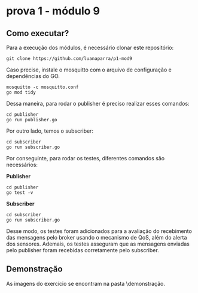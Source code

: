 # prova 1 - módulo 9

## Como executar?
Para a execução dos módulos, é necessário clonar este repositório:

```
git clone https://github.com/luanaparra/p1-mod9
```

Caso precise, instale o mosquitto com o arquivo de configuração e dependências do GO.

```
mosquitto -c mosquitto.conf
go mod tidy
```

Dessa maneira, para rodar o publisher é preciso realizar esses comandos:

```
cd publisher
go run publisher.go
```

Por outro lado, temos o subscriber:

```
cd subscriber
go run subscriber.go
```

Por conseguinte, para rodar os testes, diferentes comandos são necessários:

**Publisher**
```
cd publisher
go test -v
```

**Subscriber**
```
cd subscriber
go run subscriber.go
```

Desse modo, os testes foram adicionados para a avaliação do recebimento das mensagens pelo broker usando o mecanismo de QoS, além do alerta dos sensores. Ademais, os testes asseguram que as mensagens enviadas pelo publisher foram recebidas corretamente pelo subscriber. 

## Demonstração

As imagens do exercício se encontram na pasta \demonstração.



